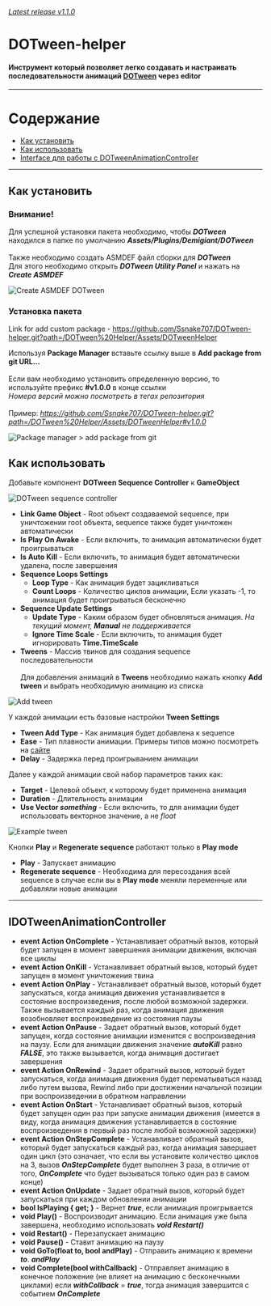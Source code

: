 *[Latest release v1.1.0](https://github.com/Ssnake707/DOTween-helper/releases)*
# DOTween-helper
#### Инструмент который позволяет легко создавать и настраивать последовательности анимаций [DOTween](https://dotween.demigiant.com/) через editor

___

# Содержание
- [Как установить](#как-установить)
- [Как использовать](#как-использовать)
- [Interface для работы с DOTweenAnimationController](#idotweenanimationcontroller)
___

## Как установить

### Внимание! <br>
Для успешной установки пакета необходимо, чтобы ***DOTween*** находился в папке по умолчанию ***Assets/Plugins/Demigiant/DOTween*** <br><br>
Также необходимо создать ASMDEF файл сборки для ***DOTween***<br> 
Для этого необходимо открыть ***DOTween Utility Panel*** и нажать на ***Create ASMDEF***

![Create ASMDEF DOTween](https://github.com/Ssnake707/DOTween-helper/blob/main/Images/DOTween%20ASMDEF.jpg)

### Установка пакета

Link for add custom package - https://github.com/Ssnake707/DOTween-helper.git?path=/DOTween%20Helper/Assets/DOTweenHelper

Используя **Package Manager** вставьте ссылку выше в **Add package from git URL...** <br><br>
Если вам необходимо установить определенную версию, то используйте префикс **#v1.0.0** в конце ссылки<br>
*Номера версий можно посмотреть в тегах репозитория*<br><br>
Пример: *https://github.com/Ssnake707/DOTween-helper.git?path=/DOTween%20Helper/Assets/DOTweenHelper#v1.0.0*

![Package manager > add package from git](https://github.com/Ssnake707/DOTween-helper/blob/main/Images/Package%20manager.jpg)

## Как использовать

Добавьте компонент **DOTween Sequence Controller** к **GameObject**


![DOTween sequence controller](https://github.com/Ssnake707/DOTween-helper/blob/main/Images/DOTween%20sequence%20controller.jpg)

- **Link Game Object** - Root объект создаваемой sequence, при уничтожении root объекта, sequence также будет уничтожен автоматически
- **Is Play On Awake** - Если включить, то анимация автоматически будет проигрываться
- **Is Auto Kill** - Если включить, то анимация будет автоматически удалена, после завершения
- **Sequence Loops Settings**
  - **Loop Type** - Как анимация будет зацикливаться
  - **Count Loops** - Количество циклов анимации, Если указать -1, то анимация будет проигрываться бесконечно
- **Sequence Update Settings**
  - **Update Type** - Каким образом будет обновляться анимация. *На текущий момент, **Manual** не поддерживается*
  - **Ignore Time Scale** - Если включить, то анимация будет игнорировать **Time.TimeScale**
- **Tweens** - Массив твинов для создания sequence последовательности
<br><br>
Для добавления анимаций в **Tweens** необходимо нажать кнопку **Add tween** и выбрать необходимую анимацию из списка

![Add tween](https://github.com/Ssnake707/DOTween-helper/blob/main/Images/Add%20tween.jpg)

У каждой анимации есть базовые настройки **Tween Settings**
- **Tween Add Type** - Как анимация будет добавлена к sequence
- **Ease** - Тип плавности анимации. Примеры типов можно посмотреть на <a href="https://easings.net/">сайте</a>
- **Delay** - Задержка перед проигрыванием анимации

Далее у каждой анимации свой набор параметров таких как:
- **Target** - Целевой объект, к которому будет применена анимация
- **Duration** - Длительность анимации
- **Use Vector *something*** - Если включить, то для анимации будет использовать векторное значение, а не *float*

![Example tween](https://github.com/Ssnake707/DOTween-helper/blob/main/Images/Example%20tween1.jpg)

Кнопки **Play** и **Regenerate sequence** работают только в **Play mode**
- **Play** - Запускает анимацию
- **Regenerate sequence** - Необходима для пересоздания всей sequence в случае если вы в **Play mode** меняли переменные или добавляли новые анимации

___

## IDOTweenAnimationController

- **event Action OnComplete** - Устанавливает обратный вызов, который будет запущен в момент завершения анимации движения, включая все циклы
- **event Action OnKill** - Устанавливает обратный вызов, который будет запущен в момент уничтожения твина
- **event Action OnPlay** - Устанавливает обратный вызов, который будет запускаться, когда анимация движения устанавливается в состояние воспроизведения, после любой возможной задержки. Также вызывается каждый раз, когда анимация движения возобновляет воспроизведение из состояния паузы
- **event Action OnPause** - Задает обратный вызов, который будет запущен, когда состояние анимации изменится с воспроизведения на паузу. Если для анимации движения значение ***autoKill*** равно ***FALSE***, это также вызывается, когда анимация достигает завершения
- **event Action OnRewind** - Задает обратный вызов, который будет запускаться, когда анимация движения будет перематываться назад либо путем вызова, Rewind либо при достижении начальной позиции при воспроизведении в обратном направлении
- **event Action OnStart** - Устанавливает обратный вызов, который будет запущен один раз при запуске анимации движения (имеется в виду, когда анимация движения устанавливается в состояние воспроизведения в первый раз после любой возможной задержки)
- **event Action OnStepComplete** - Устанавливает обратный вызов, который будет запускаться каждый раз, когда анимация завершает один цикл (это означает, что если вы установите количество циклов на 3, вызов ***OnStepComplete*** будет выполнен 3 раза, в отличие от того, ***OnComplete*** что будет вызываться только один раз в самом конце)
- **event Action OnUpdate** - Задает обратный вызов, который будет запускаться при каждом обновлении анимации
- **bool IsPlaying { get; }** - Вернет ***true***, если анимация проигрывается
- **void Play()** - Воспроизводит анимацию. Если анимация уже была завершена, необходимо использовать ***void Restart()***
- **void Restart()** - Перезапускает анимацию
- **void Pause()** - Ставит анимацию на паузу
- **void GoTo(float to, bool andPlay)** - Отправить анимацию к времени ***to***. ***andPlay*** 
- **void Complete(bool withCallback)** - Отправляет анимацию в конечное положение (не влияет на анимацию с бесконечными циклами) если ***withCollback*** = ***true***, тогда анимация завершится с событием ***OnComplete***

